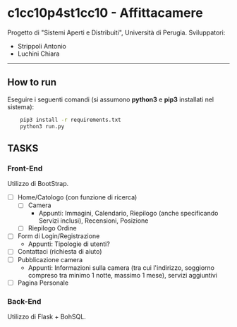 # c1cc10p4st1cc10 - Affittacamere
Progetto di "Sistemi Aperti e Distribuiti", Università di Perugia.
Sviluppatori:
- Strippoli Antonio
- Luchini Chiara

<hr>

## How to run
Eseguire i seguenti comandi (si assumono **python3** e **pip3** installati nel sistema):
```bash
    pip3 install -r requirements.txt
    python3 run.py
```

## TASKS

### Front-End
Utilizzo di BootStrap.
- [ ] Home/Catologo (con funzione di ricerca)
    - [ ] Camera
        - Appunti: Immagini, Calendario, Riepilogo (anche specificando Servizi inclusi), Recensioni, Posizione
    - [ ] Riepilogo Ordine
- [ ] Form di Login/Registrazione
    - Appunti: Tipologie di utenti?
- [ ] Contattaci (richiesta di aiuto)
- [ ] Pubblicazione camera
    - Appunti: Informazioni sulla camera (tra cui l'indirizzo, soggiorno compreso tra minimo 1 notte, massimo 1 mese), servizi aggiuntivi
- [ ] Pagina Personale

### Back-End
Utilizzo di Flask + BohSQL.